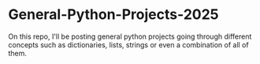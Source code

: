 # General-Python-Projects-2025
On this repo, I'll be posting general python projects going through different concepts such as dictionaries, lists, strings or even a combination of all of them.
